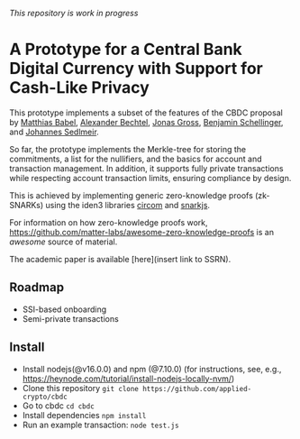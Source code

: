 *This repository is work in progress*
# A Prototype for a Central Bank Digital Currency with Support for Cash-Like Privacy
This prototype implements a subset of the features of the CBDC proposal by [Matthias Babel](https://www.linkedin.com/in/matthiasbabel/), [Alexander Bechtel](https://www.linkedin.com/in/alexanderbechtel/), [Jonas Gross](https://www.linkedin.com/in/jonasgross94/), [Benjamin Schellinger](https://www.linkedin.com/in/benjamin-schellinger-a35684125/), and [Johannes Sedlmeir](https://www.linkedin.com/in/johannes-sedlmeir/).

So far, the prototype implements the Merkle-tree for storing the commitments, a list for the nullifiers, and the basics for 
account and transaction management. In addition, it supports fully private transactions while respecting 
account transaction limits, ensuring compliance by design.

This is achieved by implementing generic zero-knowledge proofs (zk-SNARKs) using the iden3 libraries [circom](https://github.com/iden3/circom) and [snarkjs](https://github.com/iden3/snarkjs).

For information on how zero-knowledge proofs work, https://github.com/matter-labs/awesome-zero-knowledge-proofs is an *awesome* source of material. 

The academic paper is available [here](insert link to SSRN).

## Roadmap
- SSI-based onboarding
- Semi-private transactions

## Install
- Install nodejs(@v16.0.0) and npm (@7.10.0) (for instructions, see, e.g., https://heynode.com/tutorial/install-nodejs-locally-nvm/)
- Clone this repository ``git clone https://github.com/applied-crypto/cbdc``
- Go to cbdc ``cd cbdc``
- Install dependencies ``npm install``
- Run an example transaction: ``node test.js``

